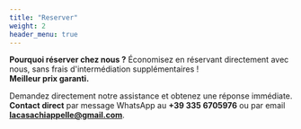 ```yaml
---
title: "Reserver"
weight: 2
header_menu: true
---
```

**Pourquoi réserver chez nous ?** Économisez en réservant directement avec nous, sans frais d'intermédiation supplémentaires !  
**Meilleur prix garanti.**

Demandez directement notre assistance et obtenez une réponse immédiate. **Contact direct** par message WhatsApp au **+39 335 6705976** ou par email **lacasachiappelle@gmail.com**.